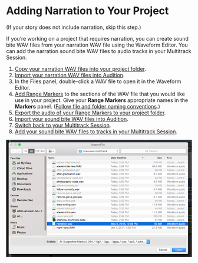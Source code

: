 # Adding Narration to Your Project

(If your story does not include narration, skip this step.)

If you’re working on a project that requires narration, you can create sound bite WAV files from your narration WAV file using the Waveform Editor. You can add the narration sound bite WAV files to audio tracks in your Multitrack Session.

1. [Copy your narration WAV files into your project folder](copying-wav-files-into-project-folder.md).
2. [Import your narration WAV files into Audition](importing-wav-files.md).
3. In the Files panel, double-click a WAV file to open it in the Waveform Editor.
4. [Add Range Markers](adding-range-markers-to-wav-file.md) to the sections of the WAV file that you would like use in your project. Give your **Range Markers** appropriate names in the **Markers** panel. ([Follow file and folder naming conventions](https://app.gitbook.com/@jjloomis/s/file-and-folder-management-mac-os-edition/file-and-folder-naming-conventions).)
5. [Export the audio of your Range Markers to your project folder](exporting-audio-of-range-markers.md).
6. [Import your sound bite WAV files into Audition](../editing/importing-sound-bite-wav-files.md).
7. [Switch back to your Multitrack Session](../editing/switching-between-waveform-editor-and-multitrack-session.md).
8. [Add your sound bite WAV files to tracks in your Multitrack Session](../editing/adding-sound-bite-wav-files-to-tracks.md).

![Adding narration.](../.gitbook/assets/adding-narration.png)
